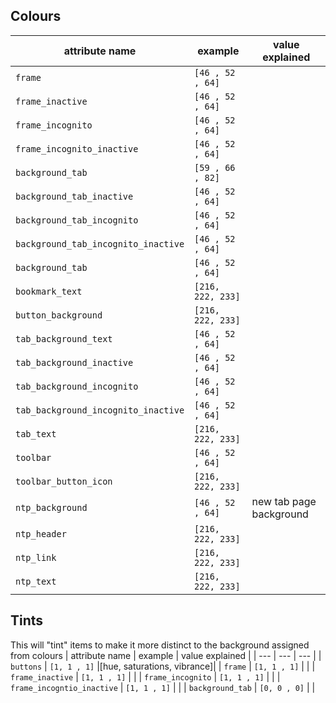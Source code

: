 ## Colours
| attribute name                      | example           | value explained |
| ---                                 | ---               | ---             |
| `frame`                             | `[46 , 52 , 64] ` ||
| `frame_inactive`                    | `[46 , 52 , 64] ` |                 |
| `frame_incognito`                   | `[46 , 52 , 64] ` |                 |
| `frame_incognito_inactive`          | `[46 , 52 , 64] ` |                 |
| `background_tab`                    | `[59 , 66 , 82] ` |                 |
| `background_tab_inactive`           | `[46 , 52 , 64] ` |                 |
| `background_tab_incognito`          | `[46 , 52 , 64] ` |                 |
| `background_tab_incognito_inactive` | `[46 , 52 , 64] ` |                 |
| `background_tab`                    | `[46 , 52 , 64] ` |                 |
| `bookmark_text`                     | `[216, 222, 233]` |                 |
| `button_background`                 | `[216, 222, 233]` |                 |
| `tab_background_text`               | `[46 , 52 , 64] ` |                 |
| `tab_background_inactive`           | `[46 , 52 , 64] ` |                 |
| `tab_background_incognito`          | `[46 , 52 , 64] ` |                 |
| `tab_background_incognito_inactive` | `[46 , 52 , 64] ` |                 |
| `tab_text`                          | `[216, 222, 233]` |                 |
| `toolbar`                           | `[46 , 52 , 64] ` |                 |
| `toolbar_button_icon`               | `[216, 222, 233]` |                 |
| `ntp_background`                    | `[46 , 52 , 64] ` | new tab page background                |
| `ntp_header`                        | `[216, 222, 233]` |                 |
| `ntp_link`                          | `[216, 222, 233]` |                 |
| `ntp_text`                          | `[216, 222, 233]` |                 |

## Tints
This will "tint" items to make it more distinct to the background assigned from colours
| attribute name             | example      | value explained            |
| ---                        | ---          | ---                        |
| `buttons`                  | `[1, 1 , 1]` |[hue, saturations, vibrance]|
| `frame`                    | `[1, 1 , 1]` |                            |
| `frame_inactive`           | `[1, 1 , 1]` |                            |
| `frame_incognito`          | `[1, 1 , 1]` |                            |
| `frame_incogntio_inactive` | `[1, 1 , 1]` |                            |
| `background_tab`           | `[0, 0 , 0]` |                            |

